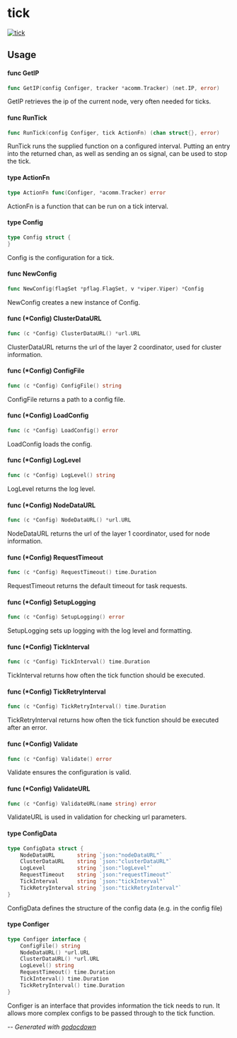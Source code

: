 # tick

[![tick](https://godoc.org/github.com/cerana/cerana/tick?status.svg)](https://godoc.org/github.com/cerana/cerana/tick)



## Usage

#### func  GetIP

```go
func GetIP(config Configer, tracker *acomm.Tracker) (net.IP, error)
```
GetIP retrieves the ip of the current node, very often needed for ticks.

#### func  RunTick

```go
func RunTick(config Configer, tick ActionFn) (chan struct{}, error)
```
RunTick runs the supplied function on a configured interval. Putting an entry
into the returned chan, as well as sending an os signal, can be used to stop the
tick.

#### type ActionFn

```go
type ActionFn func(Configer, *acomm.Tracker) error
```

ActionFn is a function that can be run on a tick interval.

#### type Config

```go
type Config struct {
}
```

Config is the configuration for a tick.

#### func  NewConfig

```go
func NewConfig(flagSet *pflag.FlagSet, v *viper.Viper) *Config
```
NewConfig creates a new instance of Config.

#### func (*Config) ClusterDataURL

```go
func (c *Config) ClusterDataURL() *url.URL
```
ClusterDataURL returns the url of the layer 2 coordinator, used for cluster
information.

#### func (*Config) ConfigFile

```go
func (c *Config) ConfigFile() string
```
ConfigFile returns a path to a config file.

#### func (*Config) LoadConfig

```go
func (c *Config) LoadConfig() error
```
LoadConfig loads the config.

#### func (*Config) LogLevel

```go
func (c *Config) LogLevel() string
```
LogLevel returns the log level.

#### func (*Config) NodeDataURL

```go
func (c *Config) NodeDataURL() *url.URL
```
NodeDataURL returns the url of the layer 1 coordinator, used for node
information.

#### func (*Config) RequestTimeout

```go
func (c *Config) RequestTimeout() time.Duration
```
RequestTimeout returns the default timeout for task requests.

#### func (*Config) SetupLogging

```go
func (c *Config) SetupLogging() error
```
SetupLogging sets up logging with the log level and formatting.

#### func (*Config) TickInterval

```go
func (c *Config) TickInterval() time.Duration
```
TickInterval returns how often the tick function should be executed.

#### func (*Config) TickRetryInterval

```go
func (c *Config) TickRetryInterval() time.Duration
```
TickRetryInterval returns how often the tick function should be executed after
an error.

#### func (*Config) Validate

```go
func (c *Config) Validate() error
```
Validate ensures the configuration is valid.

#### func (*Config) ValidateURL

```go
func (c *Config) ValidateURL(name string) error
```
ValidateURL is used in validation for checking url parameters.

#### type ConfigData

```go
type ConfigData struct {
	NodeDataURL       string `json:"nodeDataURL"`
	ClusterDataURL    string `json:"clusterDataURL"`
	LogLevel          string `json:"logLevel"`
	RequestTimeout    string `json:"requestTimeout"`
	TickInterval      string `json:"tickInterval"`
	TickRetryInterval string `json:"tickRetryInterval"`
}
```

ConfigData defines the structure of the config data (e.g. in the config file)

#### type Configer

```go
type Configer interface {
	ConfigFile() string
	NodeDataURL() *url.URL
	ClusterDataURL() *url.URL
	LogLevel() string
	RequestTimeout() time.Duration
	TickInterval() time.Duration
	TickRetryInterval() time.Duration
}
```

Configer is an interface that provides information the tick needs to run. It
allows more complex configs to be passed through to the tick function.

--
*Generated with [godocdown](https://github.com/robertkrimen/godocdown)*
